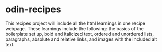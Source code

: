 # odin-recipes

This recipes project will include all the html learnings in one recipe webpage. These learnings include the following: the basics of the boilerplate set up, bold and italicized text, ordered and unordered lists, paragraphs, absolute and relative links, and images with the included alt text. 